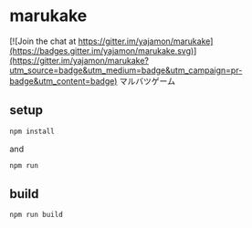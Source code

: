 # marukake

[![Join the chat at https://gitter.im/yajamon/marukake](https://badges.gitter.im/yajamon/marukake.svg)](https://gitter.im/yajamon/marukake?utm_source=badge&utm_medium=badge&utm_campaign=pr-badge&utm_content=badge)
マルバツゲーム

## setup

```bash
npm install
```
and

```bash
npm run
```

## build

```bash
npm run build
```

